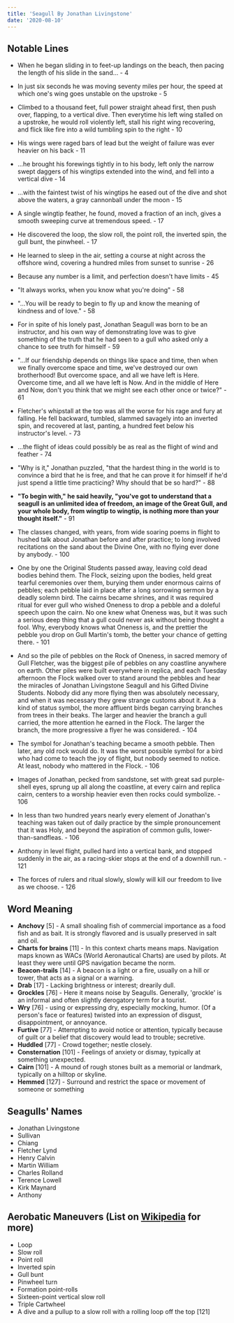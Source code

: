 ```yaml
---
title: 'Seagull By Jonathan Livingstone'
date: '2020-08-10'
---
```


## Notable Lines

- When he began sliding in to feet-up landings on the beach, then pacing the length of his slide in the sand... - 4

- In just six seconds he was moving seventy miles per hour, the speed at which one's wing goes unstable on the upstroke - 5

- Climbed to a thousand feet, full power straight ahead first, then push over, flapping, to a vertical dive. Then everytime his left wing stalled on a upstroke, he would roll violently left, stall his right wing recovering, and flick like fire into a wild tumbling spin to the right - 10

- His wings were raged bars of lead but the weight of failure was ever heavier on his back - 11

- ...he brought his forewings tightly in to his body, left only the narrow swept daggers of his wingtips extended into the wind, and fell into a vertical dive - 14

- ...with the faintest twist of his wingtips he eased out of the dive and shot above the waters, a gray cannonball under the moon - 15

- A single wingtip feather, he found, moved a fraction of an inch, gives a smooth sweeping curve at tremendous speed. - 17

- He discovered the loop, the slow roll, the point roll, the inverted spin, the gull bunt, the pinwheel. - 17

- He learned to sleep in the air, setting a course at night across the offshore wind, covering a hundred miles from sunset to sunrise - 26

- Because any number is a limit, and perfection doesn't have limits - 45

- "It always works, when you know what you're doing" - 58

- "...You will be ready to begin to fly up and know the meaning of kindness and of love." - 58

- For in spite of his lonely past, Jonathan Seagull was born to be an instructor, and his own way of demonstrating love was to give something of the truth that he had seen to a gull who asked only a chance to see truth for himself - 59

- "...If our friendship depends on things like space and time, then when we finally overcome space and time, we've destroyed our own brotherhood! But overcome space, and all we have left is Here. Overcome time, and all we have left is Now. And in the middle of Here and Now, don't you think that we might see each other once or twice?" - 61

- Fletcher's whipstall at the top was all the worse for his rage and fury at falling. He fell backward, tumbled, slammed savagely into an inverted spin, and recovered at last, panting, a hundred feet below his instructor's level. - 73

- ...the flight of ideas could possibly be as real as the flight of wind and feather - 74

- "Why is it," Jonathan puzzled, "that the hardest thing in the world is to convince a bird that he is free, and that he can prove it for himself if he'd just spend a little time practicing? Why should that be so hard?" - 88

- **"To begin with," he said heavily, "you've got to understand that a seagull is an unlimited idea of freedom, an image of the Great Gull, and your whole body, from wingtip to wingtip, is nothing more than your thought itself."** - 91

- The classes changed, with years, from wide soaring poems in flight to hushed talk about Jonathan before and after practice; to long involved recitations on the sand about the Divine One, with no flying ever done by anybody. - 100

- One by one the Original Students passed away, leaving cold dead bodies behind them. The Flock, seizing upon the bodies, held great tearful ceremonies over them, burying them under enormous cairns of pebbles; each pebble laid in place after a long sorrowing sermon by a deadly solemn bird. The cairns became shrines, and it was required ritual for ever gull who wished Oneness to drop a pebble and a doleful speech upon the cairn. No one knew what Oneness was, but it was such a serious deep thing that a gull could never ask without being thought a fool. Why, everybody knows what Oneness is, and the prettier the pebble you drop on Gull Martin's tomb, the better your chance of getting there. - 101

- And so the pile of pebbles on the Rock of Oneness, in sacred memory of Gull Fletcher, was the biggest pile of pebbles on any coastline anywhere on earth. Other piles were built everywhere in replica, and each Tuesday afternoon the Flock walked over to stand around the pebbles and hear the miracles of Jonathan Livingstone Seagull and his Gifted Divine Students. Nobody did any more flying then was absolutely necessary, and when it was necessary they grew strange customs about it. As a kind of status symbol, the more affluent birds began carrying branches from trees in their beaks. The larger and heavier the branch a gull carried, the more attention he earned in the Flock. The larger the branch, the more progressive a flyer he was considered. - 104

- The symbol for Jonathan's teaching became a smooth pebble. Then later, any old rock would do. It was the worst possible symbol for a bird who had come to teach the joy of flight, but nobody seemed to notice. At least, nobody who mattered in the Flock. - 106

- Images of Jonathan, pecked from sandstone, set with great sad purple-shell eyes, sprung up all along the coastline, at every cairn and replica cairn, centers to a worship heavier even then rocks could symbolize. - 106

- In less than two hundred years nearly every element of Jonathan's teaching was taken out of daily practice by the simple pronouncement that it was Holy, and beyond the aspiration of common gulls, lower-than-sandfleas. - 106

- Anthony in level flight, pulled hard into a vertical bank, and stopped suddenly in the air, as a racing-skier stops at the end of a downhill run. - 121

- The forces of rulers and ritual slowly, slowly will kill our freedom to live as we choose. - 126

## Word Meaning
- **Anchovy** [5] - A small shoaling fish of commercial importance as a food fish and as bait. It is strongly flavored and is usually preserved in salt and oil.
- **Charts for brains** [11] - In this context charts means maps. Navigation maps known as WACs (World Aeronautical Charts) are used by pilots. At least they were until GPS navigation became the norm.
- **Beacon-trails** [14] - A beacon is a light or a fire, usually on a hill or tower, that acts as a signal or a warning.
- **Drab** [17] - Lacking brightness or interest; drearily dull.
- **Grockles** [76] - Here it means noise by Seagulls. Generally, 'grockle' is an informal and often slightly derogatory term for a tourist.
- **Wry** [76] - using or expressing dry, especially mocking, humor. (Of a person's face or features) twisted into an expression of disgust, disappointment, or annoyance.
- **Furtive** [77] - Attempting to avoid notice or attention, typically because of guilt or a belief that discovery would lead to trouble; secretive.
- **Huddled** [77] - Crowd together; nestle closely.
- **Consternation** [101] - Feelings of anxiety or dismay, typically at something unexpected.
- **Cairn** [101] - A mound of rough stones built as a memorial or landmark, typically on a hilltop or skyline.
- **Hemmed** [127] - Surround and restrict the space or movement of someone or something

## Seagulls' Names
- Jonathan Livingstone
- Sullivan
- Chiang
- Fletcher Lynd
- Henry Calvin
- Martin William
- Charles Rolland
- Terence Lowell
- Kirk Maynard
- Anthony

## Aerobatic Maneuvers (List on [Wikipedia](https://en.wikipedia.org/wiki/Aerobatic_maneuver) for more)
- Loop
- Slow roll
- Point roll
- Inverted spin
- Gull bunt
- Pinwheel turn
- Formation point-rolls
- Sixteen-point vertical slow roll
- Triple Cartwheel
- A dive and a pullup to a slow roll with a rolling loop off the top [121]
